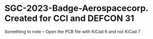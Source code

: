 # SGC-2023-Badge-Aerospacecorp. Created for CCI and DEFCON 31
Something to note – Open the PCB file with KiCad 6 and not KiCad 7
